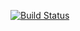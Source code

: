 [![Build Status](https://dev.azure.com/afuchowdhry783/AgileProject/_apis/build/status%2Fdevops007007.gitapp?branchName=main)](https://dev.azure.com/afuchowdhry783/AgileProject/_build/latest?definitionId=12&branchName=main)
